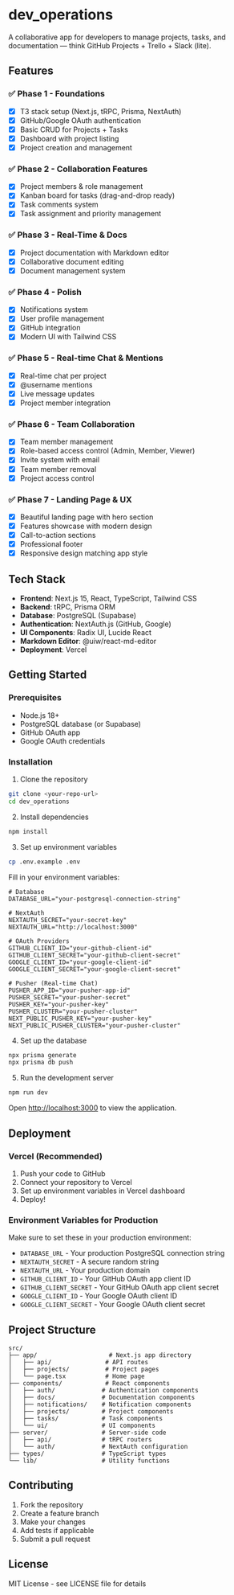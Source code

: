 # dev_operations

A collaborative app for developers to manage projects, tasks, and documentation — think GitHub Projects + Trello + Slack (lite).

## Features

### ✅ Phase 1 - Foundations
- [x] T3 stack setup (Next.js, tRPC, Prisma, NextAuth)
- [x] GitHub/Google OAuth authentication
- [x] Basic CRUD for Projects + Tasks
- [x] Dashboard with project listing
- [x] Project creation and management

### ✅ Phase 2 - Collaboration Features
- [x] Project members & role management
- [x] Kanban board for tasks (drag-and-drop ready)
- [x] Task comments system
- [x] Task assignment and priority management

### ✅ Phase 3 - Real-Time & Docs
- [x] Project documentation with Markdown editor
- [x] Collaborative document editing
- [x] Document management system

### ✅ Phase 4 - Polish
- [x] Notifications system
- [x] User profile management
- [x] GitHub integration
- [x] Modern UI with Tailwind CSS

### ✅ Phase 5 - Real-time Chat & Mentions
- [x] Real-time chat per project
- [x] @username mentions
- [x] Live message updates
- [x] Project member integration

### ✅ Phase 6 - Team Collaboration
- [x] Team member management
- [x] Role-based access control (Admin, Member, Viewer)
- [x] Invite system with email
- [x] Team member removal
- [x] Project access control

### ✅ Phase 7 - Landing Page & UX
- [x] Beautiful landing page with hero section
- [x] Features showcase with modern design
- [x] Call-to-action sections
- [x] Professional footer
- [x] Responsive design matching app style

## Tech Stack

- **Frontend**: Next.js 15, React, TypeScript, Tailwind CSS
- **Backend**: tRPC, Prisma ORM
- **Database**: PostgreSQL (Supabase)
- **Authentication**: NextAuth.js (GitHub, Google)
- **UI Components**: Radix UI, Lucide React
- **Markdown Editor**: @uiw/react-md-editor
- **Deployment**: Vercel

## Getting Started

### Prerequisites

- Node.js 18+ 
- PostgreSQL database (or Supabase)
- GitHub OAuth app
- Google OAuth credentials

### Installation

1. Clone the repository
```bash
git clone <your-repo-url>
cd dev_operations
```

2. Install dependencies
```bash
npm install
```

3. Set up environment variables
```bash
cp .env.example .env
```

Fill in your environment variables:
```env
# Database
DATABASE_URL="your-postgresql-connection-string"

# NextAuth
NEXTAUTH_SECRET="your-secret-key"
NEXTAUTH_URL="http://localhost:3000"

# OAuth Providers
GITHUB_CLIENT_ID="your-github-client-id"
GITHUB_CLIENT_SECRET="your-github-client-secret"
GOOGLE_CLIENT_ID="your-google-client-id"
GOOGLE_CLIENT_SECRET="your-google-client-secret"

# Pusher (Real-time Chat)
PUSHER_APP_ID="your-pusher-app-id"
PUSHER_SECRET="your-pusher-secret"
PUSHER_KEY="your-pusher-key"
PUSHER_CLUSTER="your-pusher-cluster"
NEXT_PUBLIC_PUSHER_KEY="your-pusher-key"
NEXT_PUBLIC_PUSHER_CLUSTER="your-pusher-cluster"
```

4. Set up the database
```bash
npx prisma generate
npx prisma db push
```

5. Run the development server
```bash
npm run dev
```

Open [http://localhost:3000](http://localhost:3000) to view the application.

## Deployment

### Vercel (Recommended)

1. Push your code to GitHub
2. Connect your repository to Vercel
3. Set up environment variables in Vercel dashboard
4. Deploy!

### Environment Variables for Production

Make sure to set these in your production environment:

- `DATABASE_URL` - Your production PostgreSQL connection string
- `NEXTAUTH_SECRET` - A secure random string
- `NEXTAUTH_URL` - Your production domain
- `GITHUB_CLIENT_ID` - Your GitHub OAuth app client ID
- `GITHUB_CLIENT_SECRET` - Your GitHub OAuth app client secret
- `GOOGLE_CLIENT_ID` - Your Google OAuth client ID
- `GOOGLE_CLIENT_SECRET` - Your Google OAuth client secret

## Project Structure

```
src/
├── app/                    # Next.js app directory
│   ├── api/               # API routes
│   ├── projects/          # Project pages
│   └── page.tsx           # Home page
├── components/            # React components
│   ├── auth/             # Authentication components
│   ├── docs/             # Documentation components
│   ├── notifications/    # Notification components
│   ├── projects/         # Project components
│   ├── tasks/            # Task components
│   └── ui/               # UI components
├── server/               # Server-side code
│   ├── api/              # tRPC routers
│   └── auth/             # NextAuth configuration
├── types/                # TypeScript types
└── lib/                  # Utility functions
```

## Contributing

1. Fork the repository
2. Create a feature branch
3. Make your changes
4. Add tests if applicable
5. Submit a pull request

## License

MIT License - see LICENSE file for details